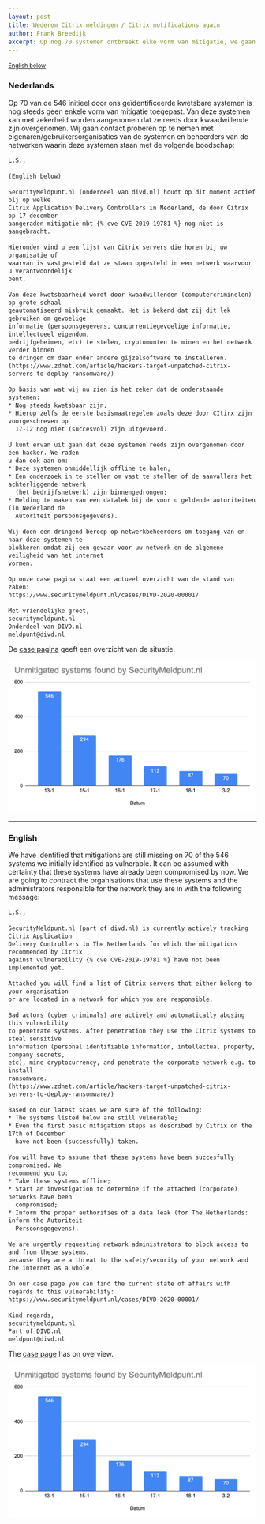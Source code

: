 ```yaml
---
layout: post
title: Wederom Citrix meldingen / Citrix notifications again
author: Frank Breedijk
excerpt: Op nog 70 systemen ontbreekt elke vorm van mitigatie, we gaan weer waarschuwen / We have identified 70 systems that still don't have any mitigation in place, we are notifying again
---
```

<p>
  <small><a href='{{ page.url }}#english'>English below</a></small>
</p>

### Nederlands

Op 70 van de 546 initieel door ons geïdentificeerde kwetsbare systemen is nog steeds geen enkele vorm van mitigatie toegepast. Van deze systemen kan met zekerheid worden aangenomen dat ze reeds door kwaadwillende zijn overgenomen. Wij gaan contact proberen op te nemen met eigenaren/gebruikersorganisaties van de systemen en beheerders van de netwerken waarin deze systemen staan met de volgende boodschap:

```
L.S.,

(English below)

SecurityMeldpunt.nl (onderdeel van divd.nl) houdt op dit moment actief bij op welke 
Citrix Application Delivery Controllers in Nederland, de door Citrix op 17 december 
aangeraden mitigatie mbt {% cve CVE-2019-19781 %} nog niet is aangebracht.

Hieronder vind u een lijst van Citrix servers die horen bij uw organisatie of 
waarvan is vastgesteld dat ze staan opgesteld in een netwerk waarvoor u verantwoordelijk 
bent.

Van deze kwetsbaarheid wordt door kwaadwillenden (computercriminelen) op grote schaal 
geautomatiseerd misbruik gemaakt. Het is bekend dat zij dit lek gebruiken om gevoelige 
informatie (persoonsgegevens, concurrentiegevoelige informatie, intellectueel eigendom, 
bedrijfgeheimen, etc) te stelen, cryptomunten te minen en het netwerk verder binnen 
te dringen om daar onder andere gijzelsoftware te installeren. 
(https://www.zdnet.com/article/hackers-target-unpatched-citrix-servers-to-deploy-ransomware/)

Op basis van wat wij nu zien is het zeker dat de onderstaande systemen:
* Nog steeds kwetsbaar zijn;
* Hierop zelfs de eerste basismaatregelen zoals deze door CItirx zijn voorgeschreven op 
  17-12 nog niet (succesvol) zijn uitgevoerd.

U kunt ervan uit gaan dat deze systemen reeds zijn overgenomen door een hacker. We raden 
u dan ook aan om:
* Deze systemen onmiddellijk offline te halen;
* Een onderzoek in te stellen om vast te stellen of de aanvallers het achterliggende netwerk 
  (het bedrijfsnetwerk) zijn binnengedrongen;
* Melding te maken van een datalek bij de voor u geldende autoriteiten (in Nederland de 
  Autoriteit persoonsgegevens).

Wij doen een dringend beroep op netwerkbeheerders om toegang van en naar deze systemen te 
blokkeren omdat zij een gevaar voor uw netwerk en de algemene veiligheid van het internet 
vormen.

Op onze case pagina staat een actueel overzicht van de stand van zaken: 
https://www.securitymeldpunt.nl/cases/DIVD-2020-00001/
 
Met vriendelijke groet,
securitymeldpunt.nl
Onderdeel van DIVD.nl
meldpunt@divd.nl

``` 

De [case pagina](/DIVD-2020-00002) geeft een overzicht van de situatie.

![Grafiek met aantal ongemitigeerde systemen](/assets/images/CitrixADC_graph.png "Ongemitigeerde systemen")

<hr>

### English

We have identified that mitigations are still missing on 70 of the 546 systems we initially identified as vulnerable. It can be assumed with certainty that these systems have already been compromised by now. We are going to contract the organisations that use these systems and the administrators responsible for the network they are in with the following message:


```
L.S.,

SecurityMeldpunt.nl (part of divd.nl) is currently actively tracking Citrix Application 
Delivery Controllers in The Netherlands for which the mitigations recommended by Citrix 
against vulnerability {% cve CVE-2019-19781 %} have not been implemented yet.

Attached you will find a list of Citrix servers that either belong to your organisation 
or are located in a network for which you are responsible. 

Bad actors (cyber criminals) are actively and automatically abusing this vulnerbility 
to penetrate systems. After penetration they use the Citrix systems to steal sensitive 
information (personal identifiable information, intellectual property, company secrets, 
etc), mine cryptocurrency, and penetrate the corporate network e.g. to install 
ransomware. 
(https://www.zdnet.com/article/hackers-target-unpatched-citrix-servers-to-deploy-ransomware/)

Based on our latest scans we are sure of the following:
* The systems listed below are still vulnerable;
* Even the first basic mitigation steps as described by Citrix on the 17th of December 
  have not been (successfully) taken.

You will have to assume that these systems have been succesfully compromised. We 
recommend you to:
* Take these systems offline;
* Start an investigation to determine if the attached (corporate) networks have been 
  compromised;
* Inform the proper authorities of a data leak (for The Netherlands: inform the Autoriteit 
  Persoonsgegevens).

We are urgently requesting network administrators to block access to and from these systems, 
because they are a threat to the safety/security of your network and the internet as a whole.

On our case page you can find the current state of affairs with regards to this vulnerability: 
https://www.securitymeldpunt.nl/cases/DIVD-2020-00001/ 

Kind regards,
securitymeldpunt.nl
Part of DIVD.nl
meldpunt@divd.nl

``` 

The [case page](/DIVD-2020-00002) has on overview.

![Graph of unmitigated systems](/assets/images/CitrixADC_graph.png "Unmitigated systems")
